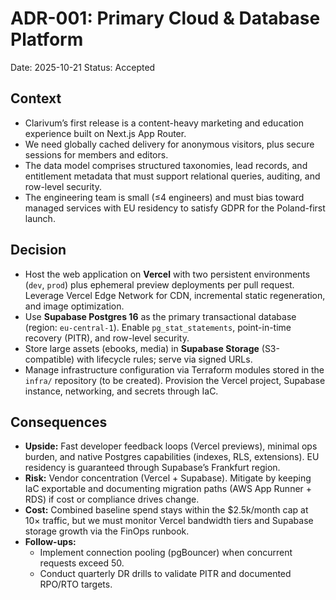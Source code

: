 # ADR-001: Primary Cloud & Database Platform
Date: 2025-10-21
Status: Accepted

## Context
- Clarivum’s first release is a content-heavy marketing and education experience built on Next.js App Router.
- We need globally cached delivery for anonymous visitors, plus secure sessions for members and editors.
- The data model comprises structured taxonomies, lead records, and entitlement metadata that must support relational queries, auditing, and row-level security.
- The engineering team is small (≤4 engineers) and must bias toward managed services with EU residency to satisfy GDPR for the Poland-first launch.

## Decision
- Host the web application on **Vercel** with two persistent environments (`dev`, `prod`) plus ephemeral preview deployments per pull request. Leverage Vercel Edge Network for CDN, incremental static regeneration, and image optimization.
- Use **Supabase Postgres 16** as the primary transactional database (region: `eu-central-1`). Enable `pg_stat_statements`, point-in-time recovery (PITR), and row-level security.
- Store large assets (ebooks, media) in **Supabase Storage** (S3-compatible) with lifecycle rules; serve via signed URLs.
- Manage infrastructure configuration via Terraform modules stored in the `infra/` repository (to be created). Provision the Vercel project, Supabase instance, networking, and secrets through IaC.

## Consequences
- **Upside:** Fast developer feedback loops (Vercel previews), minimal ops burden, and native Postgres capabilities (indexes, RLS, extensions). EU residency is guaranteed through Supabase’s Frankfurt region.
- **Risk:** Vendor concentration (Vercel + Supabase). Mitigate by keeping IaC exportable and documenting migration paths (AWS App Runner + RDS) if cost or compliance drives change.
- **Cost:** Combined baseline spend stays within the $2.5k/month cap at 10× traffic, but we must monitor Vercel bandwidth tiers and Supabase storage growth via the FinOps runbook.
- **Follow-ups:** 
  - Implement connection pooling (pgBouncer) when concurrent requests exceed 50.
  - Conduct quarterly DR drills to validate PITR and documented RPO/RTO targets.
